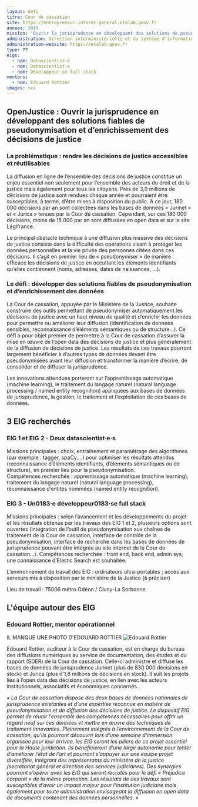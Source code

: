 ```yaml
---
layout: defi
titre: Cour de cassation
site: https://entrepreneur-interet-general.etalab.gouv.fr
annees: 2019
mission: "Ouvrir la jurisprudence en développant des solutions de pseudonymisation fiables des données"
administration: Direction interministérielle et du système d’information et de communication de l’Etat  
administration-website: https://etalab.gouv.fr
type: ??
eigs:
  - nom: Datascientist·e
  - nom: Datascientist·e
  - nom: Développeur·se full stack
mentors: 
  - nom: Edouard Rottier
images: xxx
---
```


## OpenJustice : Ouvrir la jurisprudence en développant des solutions fiables de pseudonymisation et d’enrichissement des décisions de justice

### La problématique : rendre les décisions de justice accessibles et réutilisables 

La diffusion en ligne de l’ensemble des décisions de justice constitue un enjeu essentiel non seulement pour l’ensemble des acteurs du droit et de la justice mais également pour tous les citoyens. Près de 3,9 millions de décisions de justice sont rendues chaque année et pourraient être susceptibles, à terme, d’être mises à disposition du public. A ce jour, 180 000 décisions par an sont collectées dans les bases de données « Jurinet » et « Jurica » tenues par la Cour de cassation. Cependant, sur ces 180 000 décisions, moins de 15 000 par an sont diffusées en open data et sur le site Légifrance.

Le principal obstacle technique à une diffusion plus massive des décisions de justice consiste dans la difficulté des opérations visant à protéger les données personnelles et la vie privée des personnes citées dans ces décisions. Il s’agit en premier lieu de « pseudonymiser » de manière efficace les décisions de justice en occultant les éléments identifiants qu’elles contiennent (noms, adresses, dates de naissances, …).

### Le défi : développer des solutions fiables de pseudonymisation et d’enrichissement des données 

La Cour de cassation, appuyée par le Ministère de la Justice, souhaite construire des outils permettant de pseudonymiser automatiquement les décisions de justice avec un haut niveau de qualité et d’enrichir les données pour permettre ou améliorer leur diffusion (identification de données sensibles, reconnaissance d’éléments sémantiques ou de structure…).
Ce défi a pour objet premier de permettre à la Cour de cassation d’assurer la mise en œuvre de l’open data des décisions de justice et plus généralement de la diffusion de décisions de justice. Les résultats de ces travaux pourront largement bénéficier à d’autres types de données devant être pseudonymisées avant leur diffusion et transformer la manière d’écrire, de consolider et de diffuser la jurisprudence. 

Les innovations attendues porteront sur l’apprentissage automatique (machine learning), le traitement du langage naturel (natural language processing / named entity recognition) appliquées aux bases de données de jurisprudence, la gestion, le traitement et l’exploitation de ces bases de données.
 
## 3 EIG recherchés 

### EIG 1 et EIG 2 - Deux datascientist·e·s

Missions principales : choix, entraînement et paramétrage des algorithmes (par exemple : tagger, spaCy,…) pour optimiser les résultats attendus (reconnaissance d’éléments identifiants, d’éléments sémantiques ou de structure), en premier lieu pour la pseudonymisation.   
Compétences recherchée : apprentissage automatique (machine learning), traitement du langage naturel (natural language processing), reconnaissance d’entités nommées (named entity recognition). 

### EIG 3 - Un0183·e développeur0183·se full stack

Missions principales : selon l’avancement et les développements du projet et les résultats obtenus par les travaux des EIG 1 et 2, plusieurs options sont ouvertes (intégration de l’outil de pseudonymisation aux chaînes de traitement de la Cour de cassation, interface de contrôle de la pseudonymisation, interface de recherche dans les bases de données de jurisprudence pouvant être intégrée au site internet de la Cour de cassation…).
Compétences recherchée : front end, back end, admin sys, une connaissance d’Elastic Search est souhaitée.

L’environnement de travail des EIG : ordinateurs ultra-portables ; accès aux serveurs mis à disposition par le ministère de la Justice (à préciser) 

Lieu de travail : 75006 métro Odéon / Cluny-La Sorbonne.


## L'équipe autour des EIG

### Edouard Rottier, mentor opérationnel

IL MANQUE UNE PHOTO D'EDOUARD ROTTIER
![Edouard Rottier](/img/communaute/?????)

Edouard Rottier, auditeur à la Cour de cassation, est en charge du bureau des diffusions numériques au service de documentation, des études et du rapport (SDER) de la Cour de cassation. Celle-ci administre et diffuse les bases de données de jurisprudence Jurinet (plus de 830 000 décisions en stock) et Jurica (plus d’1,8 millions de décisions en stock). Il suit les projets liés à l’open data des décisions de justice, en lien avec les acteurs institutionnels, associatifs et économiques concernés. 

_« La Cour de cassation dispose des deux bases de données nationales de jurisprudence existantes et d’une expertise reconnue en matière de pseudonymisation et de diffusion des décisions de justice.  Le dispositif EIG permet de réunir l’ensemble des compétences nécessaires pour offrir un regard neuf sur ces données et mettre en œuvre des techniques de traitement innovantes. Pleinement intégrés à l’environnement de la Cour de cassation, qu’ils pourront découvrir lors d’une semaine d’immersion organisée pour leur arrivée, les EIG seront les piliers de ce projet essentiel pour la Haute juridiction. Ils bénéficieront d’une large autonomie pour tenter d’améliorer l’état de l’art et pourront s’appuyer sur une équipe projet diversifiée, intégrant des représentants du ministère de la justice (secrétariat général et direction des services judiciaires). Des synergies pourront s’opérer avec les EIG qui seront recrutés pour le défi « Préjudice corporel » de la même promotion. Les résultats de ces travaux sont susceptibles d’avoir un impact majeur pour l’institution judiciaire mais également pour toute administration envisageant la diffusion en open data de documents contenant des données personnelles. »_

